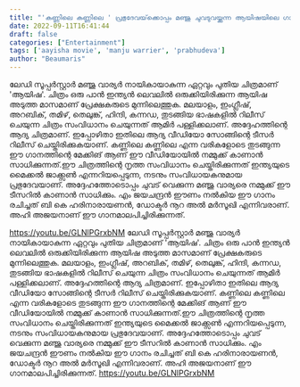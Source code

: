 ```yaml
---
title: "'കണ്ണിലെ കണ്ണിലെ ' പ്രഭുദേവയ്‌ക്കൊപ്പം മഞ്ജു ചുവടുവയ്ക്കുന്ന ആയിഷയിലെ ഗാനം"
date: 2022-09-11T16:41:44
draft: false
categories: ["Entertainment"]
tags: ['aayisha movie', 'manju warrier', 'prabhudeva']
author: "Beaumaris"
---
```


ലേഡി സൂപ്പർസ്റ്റാർ മഞ്ജു വാര്യർ നായികായാകുന്ന ഏറ്റവും പുതിയ ചിത്രമാണ് 'ആയിഷ'. ചിത്രം ഒരു പാൻ ഇന്ത്യൻ ലെവലിൽ ഒരുക്കിയിരിക്കുന്ന ആയിഷ അടുത്ത മാസമാണ് പ്രേക്ഷകരുടെ മുന്നിലെത്തുക. മലയാളം, ഇംഗ്ലീഷ്, അറബിക്, തമിഴ്, തെലുങ്ക്, ഹിന്ദി, കന്നഡ, തുടങ്ങിയ ഭാഷകളിൽ റിലീസ് ചെയുന്ന ചിത്രം സംവിധാനം ചെയുന്നത് ആമിർ പള്ളിക്കലാണ്. അദ്ദേഹത്തിന്റെ ആദ്യ ചിത്രമാണ്. ഇപ്പോഴിതാ ഇതിലെ ആദ്യ വീഡിയോ സോങ്ങിന്റെ ടീസർ റിലീസ് ചെയ്തിരിക്കുകയാണ്. കണ്ണിലെ കണ്ണിലെ എന്ന വരികളോടെ തുടങ്ങുന്ന ഈ ഗാനത്തിന്റെ മേക്കിങ് ആണ് ഈ വീഡിയോയിൽ നമ്മുക്ക് കാണാൻ സാധിക്കുന്നത്.ഈ ചിത്രത്തിന്റെ നൃത്ത സംവിധാനം ചെയ്തിരിക്കുന്നത് ഇന്ത്യയുടെ മൈക്കൽ ജാക്ക്സൺ എന്നറിയപ്പെടുന്ന, നടനും സംവിധായകനുമായ പ്രഭുദേവയാണ്. അദ്ദേഹത്തോടൊപ്പം ചുവട് വെക്കുന്ന മഞ്ജു വാര്യരെ നമ്മുക്ക് ഈ ടീസറിൽ കാണാൻ സാധിക്കും. എം ജയചന്ദ്രൻ ഈണം നൽകിയ ഈ ഗാനം രചിച്ചത് ബി കെ ഹരിനാരായണൻ, ഡോക്ടർ നൂറ അൽ മർസൂഖി എന്നിവരാണ്. അഹി അജയനാണ് ഈ ഗാനമാലപിച്ചിരിക്കുന്നത്.

https://youtu.be/GLNlPGrxbNM
ലേഡി സൂപ്പർസ്റ്റാർ മഞ്ജു വാര്യർ നായികായാകുന്ന ഏറ്റവും പുതിയ ചിത്രമാണ് 'ആയിഷ'. ചിത്രം ഒരു പാൻ ഇന്ത്യൻ ലെവലിൽ ഒരുക്കിയിരിക്കുന്ന ആയിഷ അടുത്ത മാസമാണ് പ്രേക്ഷകരുടെ മുന്നിലെത്തുക. മലയാളം, ഇംഗ്ലീഷ്, അറബിക്, തമിഴ്, തെലുങ്ക്, ഹിന്ദി, കന്നഡ, തുടങ്ങിയ ഭാഷകളിൽ റിലീസ് ചെയുന്ന ചിത്രം സംവിധാനം ചെയുന്നത് ആമിർ പള്ളിക്കലാണ്. അദ്ദേഹത്തിന്റെ ആദ്യ ചിത്രമാണ്. ഇപ്പോഴിതാ ഇതിലെ ആദ്യ വീഡിയോ സോങ്ങിന്റെ ടീസർ റിലീസ് ചെയ്തിരിക്കുകയാണ്. കണ്ണിലെ കണ്ണിലെ എന്ന വരികളോടെ തുടങ്ങുന്ന ഈ ഗാനത്തിന്റെ മേക്കിങ് ആണ് ഈ വീഡിയോയിൽ നമ്മുക്ക് കാണാൻ സാധിക്കുന്നത്.ഈ ചിത്രത്തിന്റെ നൃത്ത സംവിധാനം ചെയ്തിരിക്കുന്നത് ഇന്ത്യയുടെ മൈക്കൽ ജാക്ക്സൺ എന്നറിയപ്പെടുന്ന, നടനും സംവിധായകനുമായ പ്രഭുദേവയാണ്. അദ്ദേഹത്തോടൊപ്പം ചുവട് വെക്കുന്ന മഞ്ജു വാര്യരെ നമ്മുക്ക് ഈ ടീസറിൽ കാണാൻ സാധിക്കും. എം ജയചന്ദ്രൻ ഈണം നൽകിയ ഈ ഗാനം രചിച്ചത് ബി കെ ഹരിനാരായണൻ, ഡോക്ടർ നൂറ അൽ മർസൂഖി എന്നിവരാണ്. അഹി അജയനാണ് ഈ ഗാനമാലപിച്ചിരിക്കുന്നത്. https://youtu.be/GLNlPGrxbNM
